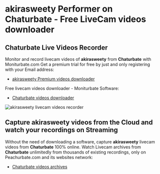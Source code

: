 # akirasweety Performer on Chaturbate - Free LiveCam videos downloader

## Chaturbate Live Videos Recorder

Monitor and record livecam videos of **akirasweety** from **Chaturbate** with Moniturbate.com
Get a premium trial for free by just and only registering with your Email address:
* [akirasweety Premium videos downloader](https://moniturbate.com/request-demo-licence-key.html)

Free livecam videos downloader - Moniturbate Software:
* [Chaturbate videos downloader](https://moniturbate.com/moniturbate-download-software.html)

![akirasweety livecam videos recorder](https://peachurnet.com/templates/moniturbate-software.png)


## Capture akirasweety videos from the Cloud and watch your recordings on Streaming

Without the need of downloading a software, capture **akirasweety** livecam videos from **Chaturbate** 100% online.
Watch Livecam archives from **Chaturbate** unlimitedly from thousands of existing recordings, only on Peachurbate.com and its websites network:
* [Chaturbate videos archives](https://peachurnet.com/)